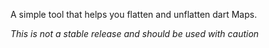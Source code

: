 A simple tool that helps you flatten and unflatten dart Maps.

*This is not a stable release and should be used with caution*